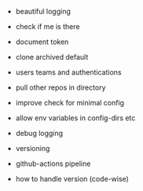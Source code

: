 * beautiful logging
* check if me is there
* document token 
* clone archived default
* users teams and authentications
* pull other repos in directory
* improve check for minimal config
* allow env variables in config-dirs etc

* debug logging
* versioning
* github-actions pipeline
* how to handle version (code-wise)
